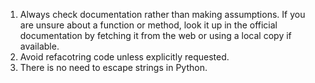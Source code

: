 1. Always check documentation rather than making assumptions.
If you are unsure about a function or method, look it up in the official documentation by fetching it from the web or using a local copy if available.
2. Avoid refacotring code unless explicitly requested.
3. There is no need to escape strings in Python.